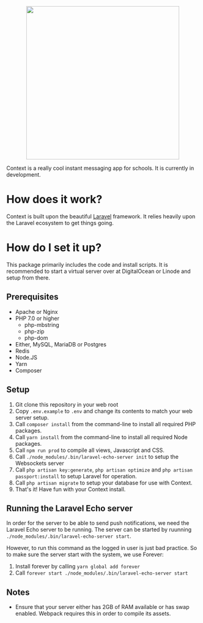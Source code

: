 <p align="center">
    <img src="http://i.imgur.com/4ljS4Wy.png" width="400px">
</p>

Context is a really cool instant messaging app for schools. It is currently in development.

# How does it work?
Context is built upon the beautiful [Laravel](https://laravel.com) framework. It relies heavily upon the Laravel ecosystem to get things going.

# How do I set it up?
This package primarily includes the code and install scripts. It is recommended to start a virtual server over at DigitalOcean or Linode and setup from there.

## Prerequisites
* Apache or Nginx
* PHP 7.0 or higher
    * php-mbstring
    * php-zip
    * php-dom
* Either, MySQL, MariaDB or Postgres
* Redis
* Node.JS
* Yarn
* Composer

## Setup
1. Git clone this repository in your web root
2. Copy `.env.example` to `.env` and change its contents to match your web server setup.
3. Call `composer install` from the command-line to install all required PHP packages.
4. Call `yarn install` from the command-line to install all required Node packages.
5. Call `npm run prod` to compile all views, Javascript and CSS.
6. Call `./node_modules/.bin/laravel-echo-server init` to setup the Websockets server
7. Call `php artisan key:generate`, `php artisan optimize` and `php artisan passport:install` to setup Laravel for operation.
8. Call `php artisan migrate` to setup your database for use with Context.
9. That's it! Have fun with your Context install.

## Running the Laravel Echo server
In order for the server to be able to send push notifications, we need the Laravel Echo server to be running. The server can be started by ruunning `./node_modules/.bin/laravel-echo-server start`.

However, to run this command as the logged in user is just bad practice. So to make sure the server start with the system, we use Forever:

1. Install forever by calling `yarn global add forever`
2. Call `forever start ./node_modules/.bin/laravel-echo-server start`

## Notes
* Ensure that your server either has 2GB of RAM available or has swap enabled. Webpack requires this in order to compile its assets.
